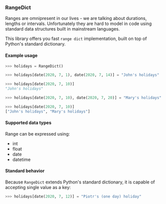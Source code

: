### RangeDict 
Ranges are omnipresent in our lives - we are talking about durations, lengths or intervals. 
Unfortunately they are hard to model in code using standard data structures built in mainstream languages.


This library offers you fast `range dict` implementation, built on top of Python's standard dictionary.  

#### Example usage

```python
>>> holidays = RangeDict()

>>> holidays[date(2020, 7, 1), date(2020, 7, 14)] = "John's holidays"

>>> holidays[date(2020, 7, 10)]
"John's holidays"

>>> holidays[date(2020, 7, 10), date(2020, 7, 20)] = "Mary's holidays"

>>> holidays[date(2020, 7, 10)]
["John's holidays", "Mary's holidays"]
```

#### Supported data types
Range can be expressed using:
 - int
 - float
 - date
 - datetime

#### Standard behavior
Because `RangeDict` extends Python's standard dictionary,
it is capable of accepting single value as a key:

```python
>>> holidays[date(2020, 7, 12)] = "Piotr's (one day) holiday"
```
